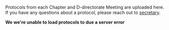 Protocols from each Chapter and D-directorate Meeting are uploaded here. If you have any questions about a protocol,
please reach out to [secretary](mailto:sekreterare@datasektionen.se).

**We we're unable to load protocols to due a server error**

